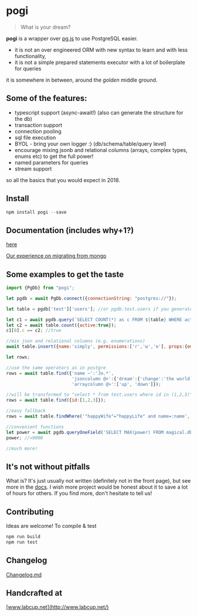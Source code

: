 # pogi
> What is your dream?

**pogi** is a wrapper over [pg.js](https://github.com/brianc/node-postgres) to use PostgreSQL easier.
- it is not an over engineered ORM with new syntax to learn and with less functionality,
- it is not a simple prepared statements executor with a lot of boilerplate for queries

it is somewhere in between, around the _golden_ middle ground.

## Some of the features:
- typescript support (async-await!) (also can generate the structure for the db)
- transaction support
- connection pooling
- sql file execution
- BYOL - bring your own logger :) (db/schema/table/query level)
- encourage mixing jsonb and relational columns (arrays, complex types, enums etc) to get the full power!
- named parameters for queries
- stream support

so all the basics that you would expect in 2018.

## Install
```js
npm install pogi --save
```

## Documentation (includes why+1?)
[here](http://pogi.readthedocs.io/en/latest/)

[Our experience on migrating from mongo](https://hackernoon.com/javascript-experience-of-migrating-from-mongodb-to-postgresql-21f8bf140c05#.k4d7hqsv2)


## Some examples to get the taste
```js
import {PgDb} from "pogi";

let pgdb = await PgDb.connect({connectionString: "postgres://"});

let table = pgdb['test']['users']; //or pgdb.test.users if you generate the interface

let c1 = await pgdb.query(`SELECT COUNT(*) as c FROM ${table} WHERE active=:active`, {active:true});
let c2 = await table.count({active:true});
c1[0].c == c2; //true

//mix json and relational columns (e.g. enumerations)
await table.insert({name:'simply', permissions:['r','w','e'], props:{email:'undefined@dev.null'}});

let rows;

//use the same operators as in postgre
rows = await table.find({'name ~':'Jo.*',                                  //regexp
                         'jsoncolumn @>':{'dream':{'change':'the world'}}, //contains
                         'arraycolumn @>':['up', 'down']});                //contains

//will be transformed to "select * from test.users where id in (1,2,3)"
rows = await table.find({id:[1,2,3]});

//easy fallback
rows = await table.findWhere('"happyWife"="happyLife" and name=:name', {name:'me'});

//convenient functions
let power = await pgdb.queryOneField('SELECT MAX(power) FROM magical.dbhandlers');
power; //>9000

//much more!

```

## It's not without pitfalls
What is? It's just usually not written (definitely not in the front page), but see more in the [docs](https://pogi.readthedocs.io/pitfalls/).
I wish more project would be honest about it to save a lot of hours for others. If you find more,
don't hesitate to tell us!

## Contributing
Ideas are welcome! To compile & test
```js
npm run build
npm run test
```

## Changelog
[Changelog.md](CHANGELOG.md)

## Handcrafted at
[www.labcup.net](http://www.labcup.net/)
